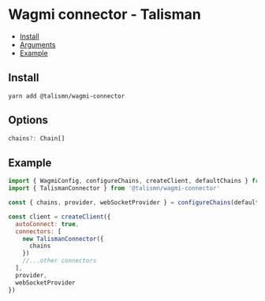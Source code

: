 # Wagmi connector - Talisman

- [Install](#install)
- [Arguments](#arguments)
- [Example](#example)

## Install

`yarn add @talismn/wagmi-connector`

## Options

```typescript
chains?: Chain[]
```

## Example

```javascript
import { WagmiConfig, configureChains, createClient, defaultChains } from 'wagmi'
import { TalismanConnector } from '@talismn/wagmi-connector'

const { chains, provider, webSocketProvider } = configureChains(defaultChains, [alchemyProvider({ alchemyId })])

const client = createClient({
  autoConnect: true,
  connectors: [
    new TalismanConnector({
      chains
    })
    //...other connectors
  ],
  provider,
  webSocketProvider
})
```
